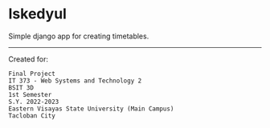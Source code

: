 # Iskedyul

Simple django app for creating timetables.

****

Created for:

    Final Project  
    IT 373 - Web Systems and Technology 2  
    BSIT 3D  
    1st Semester  
    S.Y. 2022-2023  
    Eastern Visayas State University (Main Campus)  
    Tacloban City
